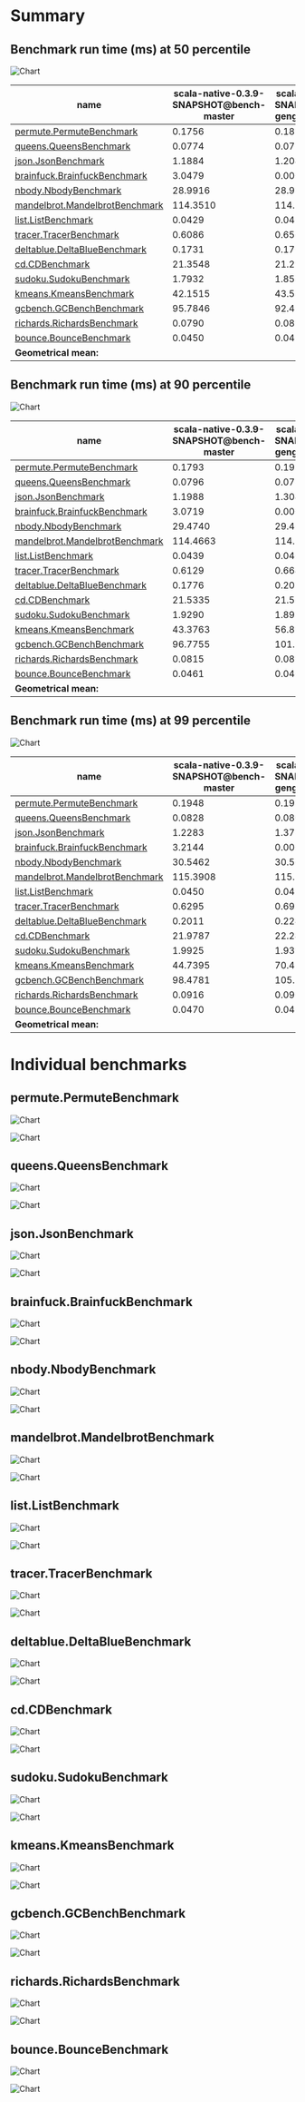 # Summary
## Benchmark run time (ms) at 50 percentile 
![Chart](relative_percentile_50.png)

|name | scala-native-0.3.9-SNAPSHOT@bench-master | scala-native-0.3.9-SNAPSHOT@bench-gengc-15-3-true-1 |  | scala-native-0.3.9-SNAPSHOT@bench-gengc-15-4-true-1 | |
| -- | -- | -- | -- | -- | -- |
|[permute.PermuteBenchmark](#permutepermutebenchmark)|0.1756|0.1889|+7.60%|0.1881|+7.11%|
|[queens.QueensBenchmark](#queensqueensbenchmark)|0.0774|0.0772|__-0.21%__|0.0770|__-0.44%__|
|[json.JsonBenchmark](#jsonjsonbenchmark)|1.1884|1.2041|+1.32%|1.1975|+0.77%|
|[brainfuck.BrainfuckBenchmark](#brainfuckbrainfuckbenchmark)|3.0479|0.0000|__-100.00%__|0.0000|__-100.00%__|
|[nbody.NbodyBenchmark](#nbodynbodybenchmark)|28.9916|28.9855|__-0.02%__|28.9647|__-0.09%__|
|[mandelbrot.MandelbrotBenchmark](#mandelbrotmandelbrotbenchmark)|114.3510|114.3004|__-0.04%__|115.2243|+0.76%|
|[list.ListBenchmark](#listlistbenchmark)|0.0429|0.0452|+5.41%|0.0433|+1.04%|
|[tracer.TracerBenchmark](#tracertracerbenchmark)|0.6086|0.6561|+7.81%|0.6621|+8.80%|
|[deltablue.DeltaBlueBenchmark](#deltabluedeltabluebenchmark)|0.1731|0.1760|+1.66%|0.1765|+1.97%|
|[cd.CDBenchmark](#cdcdbenchmark)|21.3548|21.2919|__-0.29%__|21.2821|__-0.34%__|
|[sudoku.SudokuBenchmark](#sudokusudokubenchmark)|1.7932|1.8531|+3.34%|1.8530|+3.33%|
|[kmeans.KmeansBenchmark](#kmeanskmeansbenchmark)|42.1515|43.5295|+3.27%|42.7583|+1.44%|
|[gcbench.GCBenchBenchmark](#gcbenchgcbenchbenchmark)|95.7846|92.4793|__-3.45%__|94.4272|__-1.42%__|
|[richards.RichardsBenchmark](#richardsrichardsbenchmark)|0.0790|0.0833|+5.44%|0.0836|+5.77%|
|[bounce.BounceBenchmark](#bouncebouncebenchmark)|0.0450|0.0450|__-0.14%__|0.0445|__-1.13%__|
| __Geometrical mean:__|| |+2.21%| |+1.92%|
## Benchmark run time (ms) at 90 percentile 
![Chart](relative_percentile_90.png)

|name | scala-native-0.3.9-SNAPSHOT@bench-master | scala-native-0.3.9-SNAPSHOT@bench-gengc-15-3-true-1 |  | scala-native-0.3.9-SNAPSHOT@bench-gengc-15-4-true-1 | |
| -- | -- | -- | -- | -- | -- |
|[permute.PermuteBenchmark](#permutepermutebenchmark)|0.1793|0.1929|+7.58%|0.1917|+6.91%|
|[queens.QueensBenchmark](#queensqueensbenchmark)|0.0796|0.0789|__-0.89%__|0.0791|__-0.60%__|
|[json.JsonBenchmark](#jsonjsonbenchmark)|1.1988|1.3048|+8.84%|1.2970|+8.20%|
|[brainfuck.BrainfuckBenchmark](#brainfuckbrainfuckbenchmark)|3.0719|0.0000|__-100.00%__|0.0000|__-100.00%__|
|[nbody.NbodyBenchmark](#nbodynbodybenchmark)|29.4740|29.4607|__-0.05%__|29.4479|__-0.09%__|
|[mandelbrot.MandelbrotBenchmark](#mandelbrotmandelbrotbenchmark)|114.4663|114.3915|__-0.07%__|115.3184|+0.74%|
|[list.ListBenchmark](#listlistbenchmark)|0.0439|0.0462|+5.09%|0.0443|+0.94%|
|[tracer.TracerBenchmark](#tracertracerbenchmark)|0.6129|0.6647|+8.45%|0.6797|+10.90%|
|[deltablue.DeltaBlueBenchmark](#deltabluedeltabluebenchmark)|0.1776|0.2031|+14.37%|0.2023|+13.95%|
|[cd.CDBenchmark](#cdcdbenchmark)|21.5335|21.5270|__-0.03%__|21.4097|__-0.58%__|
|[sudoku.SudokuBenchmark](#sudokusudokubenchmark)|1.9290|1.8989|__-1.56%__|1.9988|+3.62%|
|[kmeans.KmeansBenchmark](#kmeanskmeansbenchmark)|43.3763|56.8103|+30.97%|112.2283|+158.73%|
|[gcbench.GCBenchBenchmark](#gcbenchgcbenchbenchmark)|96.7755|101.3890|+4.77%|103.7449|+7.20%|
|[richards.RichardsBenchmark](#richardsrichardsbenchmark)|0.0815|0.0857|+5.21%|0.0858|+5.32%|
|[bounce.BounceBenchmark](#bouncebouncebenchmark)|0.0461|0.0462|+0.27%|0.0456|__-1.05%__|
| __Geometrical mean:__|| |+5.63%| |+11.16%|
## Benchmark run time (ms) at 99 percentile 
![Chart](relative_percentile_99.png)

|name | scala-native-0.3.9-SNAPSHOT@bench-master | scala-native-0.3.9-SNAPSHOT@bench-gengc-15-3-true-1 |  | scala-native-0.3.9-SNAPSHOT@bench-gengc-15-4-true-1 | |
| -- | -- | -- | -- | -- | -- |
|[permute.PermuteBenchmark](#permutepermutebenchmark)|0.1948|0.1996|+2.48%|0.1974|+1.33%|
|[queens.QueensBenchmark](#queensqueensbenchmark)|0.0828|0.0809|__-2.20%__|0.0818|__-1.11%__|
|[json.JsonBenchmark](#jsonjsonbenchmark)|1.2283|1.3783|+12.21%|1.3545|+10.27%|
|[brainfuck.BrainfuckBenchmark](#brainfuckbrainfuckbenchmark)|3.2144|0.0000|__-100.00%__|0.0000|__-100.00%__|
|[nbody.NbodyBenchmark](#nbodynbodybenchmark)|30.5462|30.5635|+0.06%|30.5676|+0.07%|
|[mandelbrot.MandelbrotBenchmark](#mandelbrotmandelbrotbenchmark)|115.3908|115.3104|__-0.07%__|116.2809|+0.77%|
|[list.ListBenchmark](#listlistbenchmark)|0.0450|0.0472|+4.80%|0.0456|+1.35%|
|[tracer.TracerBenchmark](#tracertracerbenchmark)|0.6295|0.6923|+9.97%|0.7824|+24.28%|
|[deltablue.DeltaBlueBenchmark](#deltabluedeltabluebenchmark)|0.2011|0.2245|+11.63%|0.2153|+7.09%|
|[cd.CDBenchmark](#cdcdbenchmark)|21.9787|22.2411|+1.19%|22.0838|+0.48%|
|[sudoku.SudokuBenchmark](#sudokusudokubenchmark)|1.9925|1.9397|__-2.65%__|2.0852|+4.65%|
|[kmeans.KmeansBenchmark](#kmeanskmeansbenchmark)|44.7395|70.4288|+57.42%|125.8576|+181.31%|
|[gcbench.GCBenchBenchmark](#gcbenchgcbenchbenchmark)|98.4781|105.7152|+7.35%|107.4713|+9.13%|
|[richards.RichardsBenchmark](#richardsrichardsbenchmark)|0.0916|0.0904|__-1.33%__|0.0917|+0.19%|
|[bounce.BounceBenchmark](#bouncebouncebenchmark)|0.0470|0.0488|+3.67%|0.0480|+2.09%|
| __Geometrical mean:__|| |+6.65%| |+12.12%|
# Individual benchmarks
## permute.PermuteBenchmark
![Chart](percentile_permute.PermuteBenchmark.png)

![Chart](example_run_3_permute.PermuteBenchmark.png)

## queens.QueensBenchmark
![Chart](percentile_queens.QueensBenchmark.png)

![Chart](example_run_3_queens.QueensBenchmark.png)

## json.JsonBenchmark
![Chart](percentile_json.JsonBenchmark.png)

![Chart](example_run_3_json.JsonBenchmark.png)

## brainfuck.BrainfuckBenchmark
![Chart](percentile_brainfuck.BrainfuckBenchmark.png)

![Chart](example_run_3_brainfuck.BrainfuckBenchmark.png)

## nbody.NbodyBenchmark
![Chart](percentile_nbody.NbodyBenchmark.png)

![Chart](example_run_3_nbody.NbodyBenchmark.png)

## mandelbrot.MandelbrotBenchmark
![Chart](percentile_mandelbrot.MandelbrotBenchmark.png)

![Chart](example_run_3_mandelbrot.MandelbrotBenchmark.png)

## list.ListBenchmark
![Chart](percentile_list.ListBenchmark.png)

![Chart](example_run_3_list.ListBenchmark.png)

## tracer.TracerBenchmark
![Chart](percentile_tracer.TracerBenchmark.png)

![Chart](example_run_3_tracer.TracerBenchmark.png)

## deltablue.DeltaBlueBenchmark
![Chart](percentile_deltablue.DeltaBlueBenchmark.png)

![Chart](example_run_3_deltablue.DeltaBlueBenchmark.png)

## cd.CDBenchmark
![Chart](percentile_cd.CDBenchmark.png)

![Chart](example_run_3_cd.CDBenchmark.png)

## sudoku.SudokuBenchmark
![Chart](percentile_sudoku.SudokuBenchmark.png)

![Chart](example_run_3_sudoku.SudokuBenchmark.png)

## kmeans.KmeansBenchmark
![Chart](percentile_kmeans.KmeansBenchmark.png)

![Chart](example_run_3_kmeans.KmeansBenchmark.png)

## gcbench.GCBenchBenchmark
![Chart](percentile_gcbench.GCBenchBenchmark.png)

![Chart](example_run_3_gcbench.GCBenchBenchmark.png)

## richards.RichardsBenchmark
![Chart](percentile_richards.RichardsBenchmark.png)

![Chart](example_run_3_richards.RichardsBenchmark.png)

## bounce.BounceBenchmark
![Chart](percentile_bounce.BounceBenchmark.png)

![Chart](example_run_3_bounce.BounceBenchmark.png)

